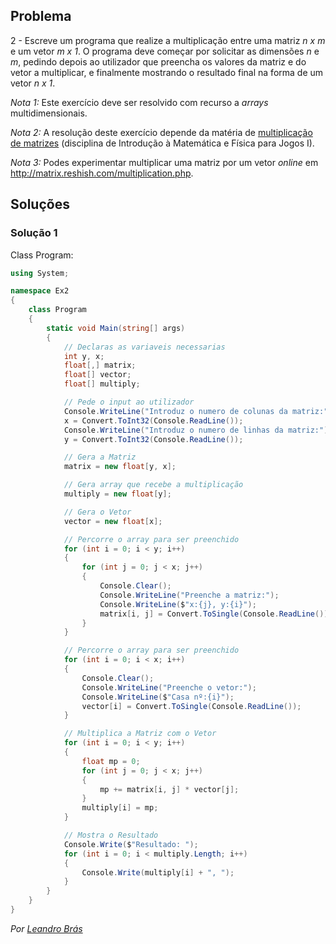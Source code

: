 ﻿## Problema

2 - Escreve um programa que realize a multiplicação entre uma matriz _n x m_
e um vetor _m x 1_. O programa deve começar por solicitar as dimensões _n_ e
_m_, pedindo depois ao utilizador que preencha os valores da matriz e do vetor
a multiplicar, e finalmente mostrando o resultado final na forma de um vetor
_n x 1_.

_Nota 1:_ Este exercício deve ser resolvido com recurso a _arrays_
multidimensionais.

_Nota 2:_ A resolução deste exercício depende da matéria de
[multiplicação de matrizes](https://mathinsight.org/matrix_vector_multiplication)
(disciplina de Introdução à Matemática e Física para Jogos I).

_Nota 3:_ Podes experimentar multiplicar uma matriz por um vetor _online_ em
http://matrix.reshish.com/multiplication.php.


## Soluções

### Solução 1

Class Program:

```cs
using System;

namespace Ex2
{
    class Program
    {
        static void Main(string[] args)
        {
            // Declaras as variaveis necessarias
            int y, x;
            float[,] matrix;
            float[] vector;
            float[] multiply;

            // Pede o input ao utilizador
            Console.WriteLine("Introduz o numero de colunas da matriz:");
            x = Convert.ToInt32(Console.ReadLine());
            Console.WriteLine("Introduz o numero de linhas da matriz:");
            y = Convert.ToInt32(Console.ReadLine());

            // Gera a Matriz
            matrix = new float[y, x];

            // Gera array que recebe a multiplicação
            multiply = new float[y];

            // Gera o Vetor
            vector = new float[x];

            // Percorre o array para ser preenchido
            for (int i = 0; i < y; i++)
            {
                for (int j = 0; j < x; j++)
                {
                    Console.Clear();
                    Console.WriteLine("Preenche a matriz:");
                    Console.WriteLine($"x:{j}, y:{i}");
                    matrix[i, j] = Convert.ToSingle(Console.ReadLine());
                }
            }

            // Percorre o array para ser preenchido
            for (int i = 0; i < x; i++)
            {
                Console.Clear();
                Console.WriteLine("Preenche o vetor:");
                Console.WriteLine($"Casa nº:{i}");
                vector[i] = Convert.ToSingle(Console.ReadLine());
            }

            // Multiplica a Matriz com o Vetor
            for (int i = 0; i < y; i++)
            {
                float mp = 0;
                for (int j = 0; j < x; j++)
                {
                    mp += matrix[i, j] * vector[j];
                }
                multiply[i] = mp;
            }

            // Mostra o Resultado
            Console.Write($"Resultado: ");
            for (int i = 0; i < multiply.Length; i++)
            {
                Console.Write(multiply[i] + ", ");
            }
        }
    }
}
```

*Por [Leandro Brás](https://github.com/xShadoWalkeR)*